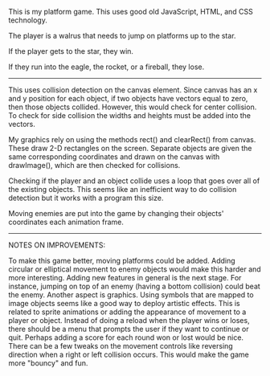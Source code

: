This is my platform game. This uses good old JavaScript, HTML, and CSS technology. 

The player is a walrus that needs to jump on platforms up to the star.

If the player gets to the star, they win.

If they run into the eagle, the rocket, or a fireball, they lose.

--------------------------------------------------------------------------------

This uses collision detection on the canvas element. Since canvas has an x and
y position for each object, if two objects have vectors equal to zero, then
those objects collided. However, this would check for center collision. To check
for side collision the widths and heights must be added into the vectors.

My graphics rely on using the methods rect() and clearRect() from canvas.
These draw 2-D rectangles on the screen. Separate objects are given the same
corresponding coordinates and drawn on the canvas with drawImage(), which are
then checked for collisions.

Checking if the player and an object collide uses a loop that goes over all
of the existing objects. This seems like an inefficient way to do collision
detection but it works with a program this size.

Moving enemies are put into the game by changing their objects' coordinates each
animation frame.

--------------------------------------------------------------------------------

NOTES ON IMPROVEMENTS: 

To make this game better, moving platforms could be added. Adding circular or
elliptical movement to enemy objects would make this harder and more
interesting. Adding new features in general is the next stage. For instance,
jumping on top of an enemy (having a bottom collision) could beat the enemy.
Another aspect is graphics. Using symbols that are mapped to image objects seems
like a good way to deploy artistic effects. This is related to sprite animations
or adding the appearance of movement to a player or object. Instead of doing a
reload when the player wins or loses, there should be a menu that prompts the
user if they want to continue or quit. Perhaps adding a score for each round
won or lost would be nice. There can be a few tweaks on the movement controls
like reversing direction when a right or left collision occurs. This would
make the game more "bouncy" and fun. 
